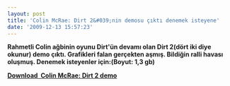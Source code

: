 ```yaml
---
layout: post
title: 'Colin McRae: Dirt 2&#039;nin demosu çıktı denemek isteyene'
date: '2009-12-13 15:57:23'
---
```


<strong>Rahmetli Colin ağbinin oyunu Dirt'ün devamı olan Dirt 2(dört iki diye okunur) demo çıktı. Grafikleri falan gerçekten aşmış. Bildiğin ralli havası oluşmuş. Denemek isteyenler için:(Boyut: 1,3 gb)</strong>

<a href="http://www.gamershell.com/download_53452.shtml"><strong>Download  Colin McRae: Dirt 2 demo</strong></a>